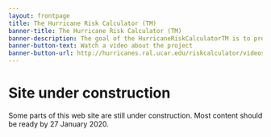 ```yaml
---
layout: frontpage
title: The Hurricane Risk Calculator (TM)
banner-title: The Hurricane Risk Calculator (TM)
banner-description: The goal of the HurricaneRiskCalculatorTM is to provide a localized and personalized assessment of the risks posed by hurricane winds and then to translate this into a form that people can use to make informed decisions about preparation and evacuation. This project is building a cloud-based data and content delivery infrastructure to support a wide range of mobile apps built around the new probabilistic risk framework of the HurricaneRiskCalculatorTM.
banner-button-text: Watch a video about the project
banner-button-url: http://hurricanes.ral.ucar.edu/riskcalculator/videos/HRC_5.mp4
---
```


[](images/risk_comparison.png)

# Site under construction
Some parts of this web site are still under construction. Most content should be ready by 27 January 2020. 
